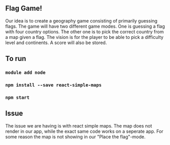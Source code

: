 ## Flag Game!

Our idea is to create a geography game consisting of primarily guessing flags. The game will have two different game modes. One is guessing a flag with four country options. The other one is to pick the correct country from a map given a flag. 
The vision is for the player to be able to pick a difficulty level and continents. 
A score will also be stored.


## To run
### `module add node`
### `npm install --save react-simple-maps`
### `npm start`

## Issue
The issue we are having is with react simple maps. The map does not render in our app, while the exact same code works on a seperate app. For some reason the map is not showing in our "Place the flag"-mode.
